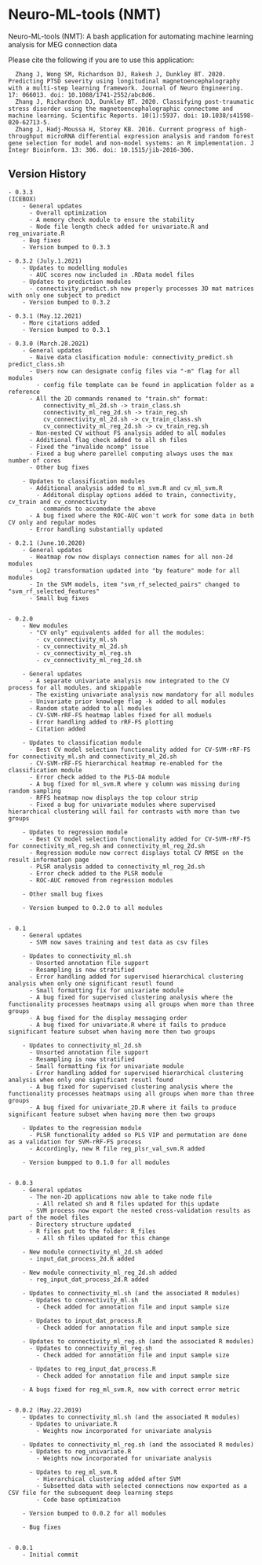 # Neuro-ML-tools (NMT)

Neuro-ML-tools (NMT): A bash application for automating machine learning analysis for MEG connection data

Please cite the following if you are to use this application:

      Zhang J, Wong SM, Richardson DJ, Rakesh J, Dunkley BT. 2020. Predicting PTSD severity using longitudinal magnetoencephalography with a multi-step learning framework. Journal of Neuro Engineering. 17: 066013. doi: 10.1088/1741-2552/abc8d6.
      Zhang J, Richardson DJ, Dunkley BT. 2020. Classifying post-traumatic stress disorder using the magnetoencephalographic connectome and machine learning. Scientific Reports. 10(1):5937. doi: 10.1038/s41598-020-62713-5.
      Zhang J, Hadj-Moussa H, Storey KB. 2016. Current progress of high-throughput microRNA differential expression analysis and random forest gene selection for model and non-model systems: an R implementation. J Integr Bioinform. 13: 306. doi: 10.1515/jib-2016-306.

## Version History

    - 0.3.3
    (ICEBOX)
        - General updates
          - Overall optimization
          - A memory check module to ensure the stability
          - Node file length check added for univariate.R and reg_univariate.R
        - Bug fixes
        - Version bumped to 0.3.3

    - 0.3.2 (July.1.2021)
        - Updates to modelling modules
          - AUC scores now included in .RData model files
        - Updates to prediction modules
          - connectivity_predict.sh now properly processes 3D mat matrices with only one subject to predict
        - Version bumped to 0.3.2

    - 0.3.1 (May.12.2021)
        - More citations added
        - Version bumped to 0.3.1
        
    - 0.3.0 (March.28.2021)
        - General updates
          - Naive data clasification module: connectivity_predict.sh predict_class.sh
          - Users now can designate config files via "-m" flag for all modules
            - config file template can be found in application folder as a reference
          - All the 2D commands renamed to "train.sh" format:
              connectivity_ml_2d.sh -> train_class.sh
              connectivity_ml_reg_2d.sh -> train_reg.sh
              cv_connectivity_ml_2d.sh -> cv_train_class.sh
              cv_connectivity_ml_reg_2d.sh -> cv_train_reg.sh
          - Non-nested CV without FS analysis added to all modules
          - Additional flag check added to all sh files
          - Fixed the "invalide ncomp" issue
          - Fixed a bug where parellel computing always uses the max number of cores
          - Other bug fixes 
        
        - Updates to classification modules
          - Additional analysis added to ml_svm.R and cv_ml_svm.R
            - Additonal display options added to train, connectivity, cv_train and cv_connectivity 
              commands to accomodate the above
          - A bug fixed where the ROC-AUC won't work for some data in both CV only and regular modes
          - Error handling substantially updated            

    - 0.2.1 (June.10.2020)        
        - General updates
          - Heatmap row now displays connection names for all non-2d modules
          - Log2 transformation updated into "by feature" mode for all modules
          - In the SVM models, item "svm_rf_selected_pairs" changed to "svm_rf_selected_features" 
          - Small bug fixes     


    - 0.2.0
        - New modules
          - "CV only" equivalents added for all the modules:
            - cv_connectivity_ml.sh
            - cv_connectivity_ml_2d.sh
            - cv_connectivity_ml_reg.sh
            - cv_connectivity_ml_reg_2d.sh

        - General updates
          - A separate univariate analysis now integrated to the CV process for all modules. and skippable
          - The existing univariate analysis now mandatory for all modules
          - Univariate prior knowlege flag -k added to all modules
          - Random state added to all modules
          - CV-SVM-rRF-FS heatmap lables fixed for all moduels
          - Error handling added to rRF-FS plotting
          - Citation added
        
        - Updates to classification module
          - Best CV model selection functionality added for CV-SVM-rRF-FS for connectivity_ml.sh and connectivity_ml_2d.sh
          - CV-SVM-rRF-FS hierarchical heatmap re-enabled for the classification module
          - Error check added to the PLS-DA module
          - A bug fixed for ml_svm.R where y column was missing during random sampling
          - RFFS heatmap now displays the top colour strip
          - Fixed a bug for univariate modules where supervised hierarchical clustering will fail for contrasts with more than two groups

        - Updates to regression module
          - Best CV model selection functionality added for CV-SVM-rRF-FS for connectivity_ml_reg.sh and connectivity_ml_reg_2d.sh
          - Regression module now correct displays total CV RMSE on the result information page
          - PLSR analysis added to connectivity_ml_reg_2d.sh
          - Error check added to the PLSR module
          - ROC-AUC removed from regression modules
        
        - Other small bug fixes
        
        - Version bumped to 0.2.0 to all modules


    - 0.1
        - General updates
          - SVM now saves training and test data as csv files

        - Updates to connectivity_ml.sh
          - Unsorted annotation file support
          - Resampling is now stratified
          - Error handling added for supervised hierarchical clustering analysis when only one significant resutl found
          - Small formatting fix for univariate module
          - A bug fixed for supervised clustering analysis where the functionality processes heatmaps using all groups when more than three groups
          - A bug fixed for the display messaging order
          - A bug fixed for univariate.R where it fails to produce significant feature subset when having more then two groups
        
        - Updates to connectivity_ml_2d.sh
          - Unsorted annotation file support
          - Resampling is now stratified
          - Small formatting fix for univariate module
          - Error handling added for supervised hierarchical clustering analysis when only one significant resutl found
          - A bug fixed for supervised clustering analysis where the functionality processes heatmaps using all groups when more than three groups
          - A bug fixed for univariate_2D.R where it fails to produce significant feature subset when having more then two groups
        
        - Updates to the regression module
          - PLSR functionality added so PLS VIP and permutation are done as a validation for SVM-rRF-FS process
          - Accordingly, new R file reg_plsr_val_svm.R added

        - Version bumpped to 0.1.0 for all modules


    - 0.0.3
        - General updates
          - The non-2D applications now able to take node file
            - All related sh and R files updated for this update
          - SVM process now export the nested cross-validation results as part of the model files
          - Directory structure updated
          - R files put to the folder: R_files
            - All sh files updated for this change

        - New module connectivity_ml_2d.sh added
          - input_dat_process_2d.R added

        - New module connectivity_ml_reg_2d.sh added
          - reg_input_dat_process_2d.R added

        - Updates to connectivity_ml.sh (and the associated R modules)
          - Updates to connectivity_ml.sh
            - Check added for annotation file and input sample size

          - Updates to input_dat_process.R
            - Check added for annotation file and input sample size

        - Updates to connectivity_ml_reg.sh (and the associated R modules)
          - Updates to connectivity_ml_reg.sh
            - Check added for annotation file and input sample size

          - Updates to reg_input_dat_process.R
            - Check added for annotation file and input sample size

        - A bugs fixed for reg_ml_svm.R, now with correct error metric


    - 0.0.2 (May.22.2019)
        - Updates to connectivity_ml.sh (and the associated R modules)
          - Updates to univariate.R
            - Weights now incorporated for univariate analysis

        - Updates to connectivity_ml_reg.sh (and the associated R modules)
          - Updates to reg_univariate.R
            - Weights now incorporated for univariate analysis

          - Updates to reg_ml_svm.R
            - Hierarchical clustering added after SVM
            - Subsetted data with selected connections now exported as a CSV file for the subsequent deep learning steps
            - Code base optimization

        - Version bumped to 0.0.2 for all modules

        - Bug fixes


    - 0.0.1
        - Initial commit
